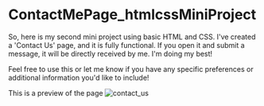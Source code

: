 # ContactMePage_htmlcssMiniProject

So, here is my second mini project using basic HTML and CSS. I've created a 'Contact Us' page, and it is fully functional. If you open it and submit a message, it will be directly received by me. I'm doing my best!

Feel free to use this or let me know if you have any specific preferences or additional information you'd like to include!

This is a preview of the page
![contact_us](https://github.com/RohitRana208/ContactMePage_htmlcssMiniProject/assets/135816247/bb5838b9-f447-447d-a1c8-fe914f3a09ac)
